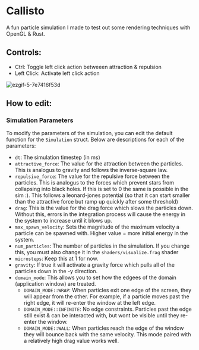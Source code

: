 # Callisto
A fun particle simulation I made to test out some rendering techniques with OpenGL & Rust.
## Controls:
- Ctrl: Toggle left click action betweeen attraction & repulsion
- Left Click: Activate left click action

![ezgif-5-7e7416f53d](https://github.com/kkingsbe/Callisto/assets/22225021/364459bd-822c-48ea-8ecd-68f22067eb77)

## How to edit:
### Simulation Parameters
To modify the parameters of the simulation, you can edit the default function for the `Simulation` struct. Below are descriptions for each of the parameters:
- `dt`: The simulation timestep (in ms)
- `attractive_force`: The value for the attraction between the particles. This is analogus to gravity and follows the inverse-square law.
- `repulsive_force`: The value for the repulsive force between the particles. This is analogus to the forces which prevent stars from collapsing into black holes. If this is set to 0 the same is possible in the sim :). This follows a leonard-jones potential (so that it can start smaller than the attractive force but ramp up quickly after some threshold)
- `drag`: This is the value for the drag force which slows the particles down. Without this, errors in the integration process will cause the energy in the system to increase until it blows up.
- `max_spawn_velocity`: Sets the magnitude of the maximum velocity a particle can be spawned with. Higher value = more initial energy in the system.
- `num_particles`: The number of particles in the simulation. If you change this, you must also change it in the `shaders/visualize.frag` shader
- `microsteps`: Keep this at 1 for now.
- `gravity`: If true it will activate a gravity force which pulls all of the particles down in the -y direction.
- `domain_mode`: This allows you to set how the edgees of the domain (application window) are treated.
  - `DOMAIN_MODE::WRAP`: When particles exit one edge of the screen, they will appear from the other. For example, if a particle moves past the right edge, it will re-enter the window at the left edge.
  - `DOMAIN_MODE::INFINITE`: No edge constraints. Particles past the edge still exist & can be interacted with, but wont be visible until they re-enter the window.
  - `DOMAIN_MODE::WALL`: When particles reach the edge of the window they will bounce back with the same velocity. This mode paired with a relatively high drag value works well.
